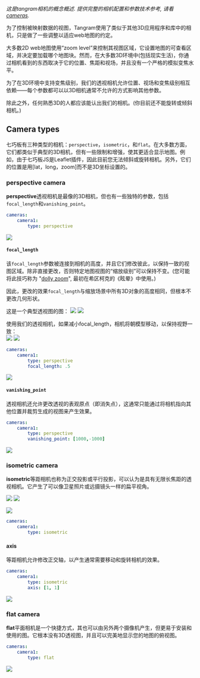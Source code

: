 *这是tangram相机的概念概述. 提供完整的相机配置和参数技术参考, 请看 [cameras](../Syntax-Reference/cameras.md).*

为了控制被映射数据的视图，Tangram使用了类似于其他3D应用程序和库中的相机，只是做了一些调整以适应web地图的约定。

大多数2D web地图使用“zoom level”来控制其视图区域，它设置地图的可查看区域，并决定要加载哪个地图块。然而，在大多数3D环境中(包括现实生活)，你通过相机看到的东西取决于它的位置、焦距和视场，并且没有一个严格的模拟变焦水平。

为了在3D环境中支持变焦级别，我们的透视相机允许位置、视场和变焦级别相互依赖——每个参数都可以以3D相机通常不允许的方式影响其他参数。

除此之外，任何熟悉3D的人都应该能认出我们的相机。(你目前还不能旋转或倾斜相机。)

## Camera types

七巧板有三种类型的相机：`perspective`，`isometric`，和`flat`。在大多数方面，它们都类似于典型的3D相机，但有一些限制和增强，使其更适合显示地图。例如，由于七巧板JS是Leaflet插件，因此目前您无法倾斜或旋转相机。另外，它们的位置是用[lat，long，zoom]而不是3D坐标设置的。

### perspective camera
**perspective**透视相机是最像的3D相机，但也有一些独特的参数，包括`focal_length`和`vanishing_point`。

```yaml
cameras:
    camera1:
        type: perspective
```

[ ![](../images/cameras-perspective.jpg) ](http://tangrams.github.io/tangram-frame/?url=http://tangrams.github.io/tangram-docs/cameras/perspective.yaml)

#### `focal_length`
该`focal_length`参数被连接到相机的高度，并且它们修改彼此，以保持一致的视图区域。除非直接更改，否则特定地图视图的“缩放级别”可以保持不变。(您可能将此技巧称为 "[dolly zoom](https://en.wikipedia.org/wiki/Dolly_zoom)", 最初在希区柯克的《眩晕》中使用。)

因此，更改的效果`focal_length`与缩放场景中所有3D对象的高度相同，但根本不更改几何形状。

这是一个典型透视图的图：
![](../images/perspective.jpg)
![](../images/perspective-view.jpg)

使用我们的透视相机，如果减小focal_length，相机将朝模型移动，以保持视野一致：  
![](../images/zoom.jpg)
![](../images/zoom-view.jpg)

```yaml
cameras:
    camera1:
        type: perspective
        focal_length: .5
```

[ ![](../images/cameras-focal_length.jpg) ](http://tangrams.github.io/tangram-docs/map/?cameras/focal_length.yaml)

#### `vanishing_point`
透视相机还允许更改透视的表观原点（即消失点），这通常只能通过将相机指向其他位置并裁剪生成的视图来产生效果。

```yaml
cameras:
    camera1:
        type: perspective
        vanishing_point: [1000,-1000]
```

[ ![](../images/cameras-vanishing_point.jpg) ](http://tangrams.github.io/tangram-docs/map/?cameras/vanishing_point.yaml)

### isometric camera

**isometric**等距相机也称为正交投影或平行投影，可以认为是具有无限长焦距的透视相机。它产生了可以像卫星照片或远摄镜头一样的扁平视角。

![](../images/isometric.jpg)
![](../images/isometric-view.jpg)

[ ![](../images/cameras-isometric.jpg) ](http://tangrams.github.io/tangram-docs/map/?cameras/isometric.yaml)

```yaml
cameras:
    camera1:
        type: isometric
```
#### axis

等距相机允许修改正交轴，以产生通常需要移动和旋转相机的效果。

```yaml
cameras:
    camera1:
        type: isometric
        axis: [1, 1]
```

[ ![](../images/cameras-axis.jpg) ](http://tangrams.github.io/tangram-docs/map/?cameras/axis.yaml)

### flat camera

**flat**平面相机是一个快捷方式，其也可以由另外两个摄像机产生，但更易于安装和使用的图。它根本没有3D透视图，并且可以完美地显示您的地图的俯视图。

```yaml
cameras:
    camera1:
        type: flat
```
[ ![](../images/cameras-flat.jpg) ](http://tangrams.github.io/tangram-docs/map/?cameras/flat.yaml)

